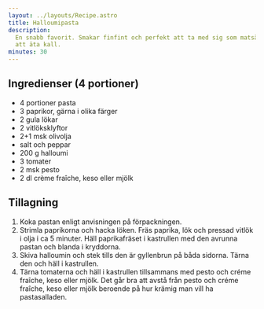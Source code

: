 ```yaml
---
layout: ../layouts/Recipe.astro
title: Halloumipasta
description:
  En snabb favorit. Smakar finfint och perfekt att ta med sig som matsäck för
  att äta kall.
minutes: 30
---
```


## Ingredienser (4 portioner)

- 4 portioner pasta
- 3 paprikor, gärna i olika färger
- 2 gula lökar
- 2 vitlöksklyftor
- 2+1 msk olivolja
- salt och peppar
- 200 g halloumi
- 3 tomater
- 2 msk pesto
- 2 dl crème fraîche, keso eller mjölk

## Tillagning

1. Koka pastan enligt anvisningen på förpackningen.
1. Strimla paprikorna och hacka löken. Fräs paprika, lök och pressad vitlök i
   olja i ca 5 minuter. Häll paprikafräset i kastrullen med den avrunna pastan och
   blanda i kryddorna.
1. Skiva halloumin och stek tills den är gyllenbrun på båda sidorna. Tärna den
   och häll i kastrullen.
1. Tärna tomaterna och häll i kastrullen tillsammans med pesto och créme
   fraîche, keso eller mjölk. Det går bra att avstå från pesto och créme
   fraîche, keso eller mjölk beroende på hur krämig man vill ha pastasalladen.
